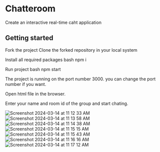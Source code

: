 # Chatteroom
 Create an interactive real-time caht application

## Getting started
Fork the project
Clone the forked repository in your local system

Install all required packages
bash npm i

Run project
bash npm start

The project is running on the port number 3000.
you can change the port number if you want.

Open html file in the browser.

Enter your name and room id of the group and start chating.


![Screenshot 2024-03-14 at 11 12 33 AM](https://github.com/Sukesh-Hegde/Chatteroom/assets/128299015/c8fd8a5b-95fb-4bc0-b673-0f0b71e8d81d)
![Screenshot 2024-03-14 at 11 13 58 AM](https://github.com/Sukesh-Hegde/Chatteroom/assets/128299015/22454147-1494-4e9a-ab01-1a78b8d71e03)
![Screenshot 2024-03-14 at 11 14 38 AM](https://github.com/Sukesh-Hegde/Chatteroom/assets/128299015/3f95eae6-6102-476d-92f2-457659df0573)
![Screenshot 2024-03-14 at 11 15 15 AM](https://github.com/Sukesh-Hegde/Chatteroom/assets/128299015/6f1d3959-4c38-474b-b02b-705d71984b4e)
![Screenshot 2024-03-14 at 11 15 43 AM](https://github.com/Sukesh-Hegde/Chatteroom/assets/128299015/f6115d34-8e05-4f76-847b-d5b053f8ba4d)
![Screenshot 2024-03-14 at 11 16 16 AM](https://github.com/Sukesh-Hegde/Chatteroom/assets/128299015/cbc80a85-323e-4921-8747-873001597dfc)
![Screenshot 2024-03-14 at 11 17 12 AM](https://github.com/Sukesh-Hegde/Chatteroom/assets/128299015/9a5573ef-a13c-4d5e-a477-a3090efaff2a)
